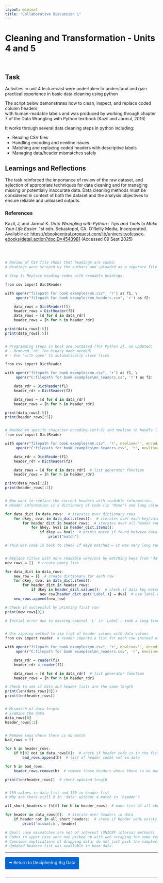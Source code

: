 ```yaml
---
layout: minimal
title: "Collaborative Discussion 1"
---
```


# Cleaning and Transformation - Units 4 and 5

<br>

## Task
Activities in unit 4 lecturecast were undertaken to understand and gain practical experience in basic data cleaning using python

The script below demonstrates how to clean, inspect, and replace coded column headers  
with human-readable labels and was produced by working through chapter 7 of the Data Wrangling with Python textbook (Kazil and Jarmul, 2016)

It works through several data cleaning steps in python including:
- Reading CSV files 
- Handling encoding and newline issues
- Matching and replacing coded headers with descriptive labels
- Managing data/header mismatches safely

## Learnings and Reflections
The task reinforced the importance of review of the raw dataset, and selection of appropriate techniques for data cleaning and for managing missing or potentially inaccurate data.  Data cleaning methods must be considered in context of both the dataset and the analysis objectives to ensure reliable and unbiased outputs.

### References
Kazil, J, and Jarmul K. _Data Wrangling with Python : Tips and Tools to Make Your Life Easier_. 1st edn. Sebastopol, CA.  O'Reilly Media, Incorporated.  Available at: https://ebookcentral.proquest.com/lib/universityofessex-ebooks/detail.action?docID=4543981 (Accessed 09 Sept 2025)

<br><br>

```r
# Review of CSV file shows that headings are coded.
# Headings were scraped by the authors and uploaded as a separate file.

# Step 1: Replace heading codes with readable headings.

from csv import DictReader

with open(r"filepath for book examples\mn.csv", 'r') as f1, \
     open(r"filepath for book examples\mn_headers.csv", 'r') as f2:

    data_rows = DictReader(f1)
    header_rows = DictReader(f2)
    data_rows = [d for d in data_rdr]
    header_rows = [h for h in header_rdr]

print(data_rows[:5])
print(data_rows[:5])


# Programming steps in book are outdated (for Python 2), so updated:
# - Removed 'rb' (no binary mode needed)
# - Use 'with open' to automatically close files

from csv import DictReader

with open(r"filepath for book examples\mn.csv", 'r') as f1, \
     open(r"C:filepath for book examples\mn_headers.cs", 'r') as f2:

    data_rdr = DictReader(f1)
    header_rdr = DictReader(f2)

    data_rows = [d for d in data_rdr]
    header_rows = [h for h in header_rdr]

print(data_rows[:5])
print(header_rows[:5])


# Needed to specify character encoding (utf-8) and newline to handle line endings correctly.
from csv import DictReader

with open(r"filepath for book examples\mn.csv", 'r', newline='', encoding='utf-8') as f1, \
     open(r"C:filepath for book examples\mn_headers.csv", 'r', newline='', encoding='utf-8') as f2:

    data_rdr = DictReader(f1)
    header_rdr = DictReader(f2)

    data_rows = [d for d in data_rdr]  # list generator function
    header_rows = [h for h in header_rdr]

print(data_rows[:2])
print(header_rows[:2])


# Now want to replace the current headers with readable information.
# Header information is a dictionary of code (in 'Name') and long value (in 'Label').

for data_dict in data_rows:  # iterates over dictionary rows
    for dkey, dval in data_dict.items():  # iterates over each key/value
        for header_dict in header_rows:  # iterates over all header rows
            for hkey, hval in header_dict.items():
                if dkey == hval:  # prints match if found between data keys and header data
                    print("match")

# This was code in book to check if keys matched — it was very long running. Do not run!


# Replace titles with more readable versions by matching keys from 'data' with values from 'header'
new_rows = []  # create empty list

for data_dict in data_rows:
    new_row = {}  # create dictionary for each row
    for dkey, dval in data_dict.items():
        for header_dict in header_rows:
            if dkey in header_dict.values():  # check if data key matches header values
                new_row[header_dict.get('Label')] = dval  # use label as key, data as value
    new_rows.append(new_row)

# Check if successful by printing first row
print(new_rows[0])

# Initial error due to missing capital 'L' in 'Label'; took a long time to resolve!


# Use zipping method to zip list of header values with data values
from csv import reader  # reader imports a list for each row instead of dict; zip needs lists

with open(r"filepath for book examples\mn.csv", 'r', newline='', encoding='utf-8') as f1, \
     open(r"C:filepath for book examples\mn_headers.csv", 'r', newline='', encoding='utf-8') as f2:

    data_rdr = reader(f1)
    header_rdr = reader(f2)

    data_rows = [d for d in data_rdr]  # list generator function
    header_rows = [h for h in header_rdr]

# Check to see if data and header lists are the same length
print(len(data_rows[0]))
print(len(header_rows))


# Mismatch of data length
# Examine the data
data_rows[0]
header_rows[:2]


# Remove rows where there is no match
bad_rows = []

for h in header_rows:
    if h[0] not in data_rows[0]:  # check if header code is in the first row of the data
        bad_rows.append(h)  # list of header codes not in data

for h in bad_rows:
    header_rows.remove(h)  # remove those headers where there is no match

print(len(header_rows))  # check updated length


# 159 values in data list and 150 in header list
# Why are there still 9 in 'data' without a match in 'header'?

all_short_headers = [h[0] for h in header_rows]  # make list of all short headers

for header in data_rows[0]:  # iterate over headers in data
    if header not in all_short_headers:  # check if header code exists in short header list
        print('mismatch', header)

# Small case mismatches are not of interest (UNICEF internal methods)
# Codes in upper case were not picked up with web scraping for some reason; decide whether to drop or manually look up.
# Consider implications of dropping data; do not just pick the simplest fix!
# Updated headers list was available in book data.

```
 


<hr>

<a href="https://sjackson-ds25.github.io/DecipheringBigData/Landing%20page.html" style="display:inline-block; padding:8px 12px; background-color:#0366d6; color:white; text-decoration:none; border-radius:4px; margin-bottom:1em;">⬅️ Return to Deciphering Big Data</a>

<hr>
